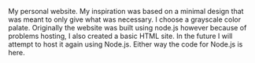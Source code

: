 My personal website. My inspiration was based on a minimal design that was meant to only give what was necessary. I choose a grayscale color palate.
Originally the website was built using node.js however because of problems hosting, I also created a basic HTML site. In the future I will attempt to host it again
using Node.js. Either way the code for Node.js is here. 